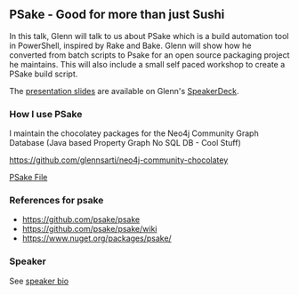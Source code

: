 ## PSake - Good for more than just Sushi

In this talk, Glenn will talk to us about PSake which is a build automation tool in PowerShell, inspired by Rake and Bake. Glenn will show how he converted from batch scripts to Psake for an open source packaging project he maintains. This will also include a small self paced workshop to create a PSake build script.

The [presentation slides](https://speakerdeck.com/glennsarti/psake-good-for-more-than-just-sushi) are available on Glenn's [SpeakerDeck](https://speakerdeck.com/glennsarti).

### How I use PSake

I maintain the chocolatey packages for the Neo4j Community Graph Database (Java based Property Graph No SQL DB - Cool Stuff)

https://github.com/glennsarti/neo4j-community-chocolatey

[PSake File](https://github.com/glennsarti/neo4j-community-chocolatey/blob/master/default.ps1)


### References for psake

* https://github.com/psake/psake
* https://github.com/psake/psake/wiki
* https://www.nuget.org/packages/psake/

### Speaker

See [speaker bio](../../../../../speakers/glenn-sarti.md)
